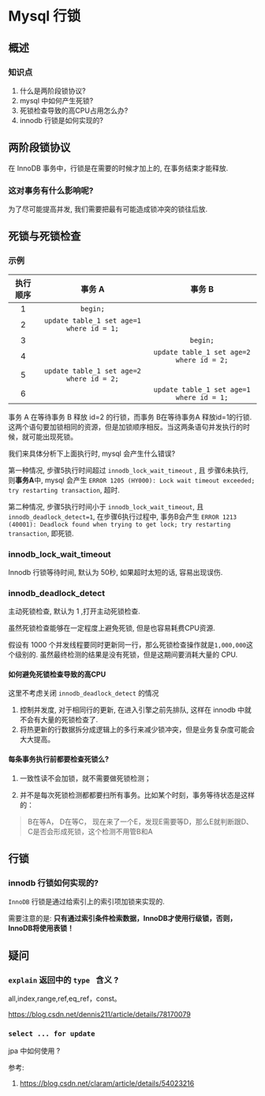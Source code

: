 # Mysql 行锁

## 概述

### 知识点

1. 什么是两阶段锁协议? 
2. mysql 中如何产生死锁?
3. 死锁检查导致的高CPU占用怎么办?
4. innodb 行锁是如何实现的?

## 两阶段锁协议

在 InnoDB 事务中，行锁是在需要的时候才加上的, 在事务结束才能释放.

### 这对事务有什么影响呢?

为了尽可能提高并发, 我们需要把最有可能造成锁冲突的锁往后放.

## 死锁与死锁检查

### 示例

| 执行顺序 |                  事务 A                  |                  事务 B                  |
| :------: | :--------------------------------------: | :--------------------------------------: |
|    1     |                 `begin;`                 |                                          |
|    2     | `update table_1 set age=1 where id = 1;` |                                          |
|    3     |                                          |                 `begin;`                 |
|    4     |                                          | `update table_1 set age=2 where id = 2;` |
|    5     | `update table_1 set age=2 where id = 2;` |                                          |
|    6     |                                          | `update table_1 set age=1 where id = 1;` |

事务 A 在等待事务 B 释放 id=2 的行锁，而事务 B在等待事务A 释放id=1的行锁. 这两个语句要加锁相同的资源，但是加锁顺序相反。当这两条语句并发执行的时候，就可能出现死锁。

我们来具体分析下上面执行时, mysql 会产生什么错误?

第一种情况,  步骤5执行时间超过 `innodb_lock_wait_timeout` , 且 步骤6未执行, 则**事务A**中,  mysql 会产生 `ERROR 1205 (HY000): Lock wait timeout exceeded; try restarting transaction`, 超时.

第二种情况, 步骤5执行时间小于 `innodb_lock_wait_timeout`, 且`innodb_deadlock_detect=1`, 在步骤6执行过程中, 事务B会产生 `ERROR 1213 (40001): Deadlock found when trying to get lock; try restarting transaction`, 即死锁.

### innodb_lock_wait_timeout

Innodb 行锁等待时间, 默认为 50秒, 如果超时太短的话, 容易出现误伤. 

### innodb_deadlock_detect

主动死锁检查, 默认为 1 ,打开主动死锁检查.

虽然死锁检查能够在一定程度上避免死锁, 但是也容易耗费CPU资源.

假设有 1000 个并发线程要同时更新同一行，那么死锁检查操作就是` 1,000,000 `这个级别的. 虽然最终检测的结果是没有死锁，但是这期间要消耗大量的 CPU. 

#### 如何避免死锁检查导致的高CPU

这里不考虑关闭 `innodb_deadlock_detect` 的情况

1. 控制并发度, 对于相同行的更新, 在进入引擎之前先排队, 这样在 innodb 中就不会有大量的死锁检查了.
2. 将热更新的行数据拆分成逻辑上的多行来减少锁冲突，但是业务复杂度可能会大大提高。

#### 每条事务执行前都要检查死锁么?

1. 一致性读不会加锁，就不需要做死锁检测；

2. 并不是每次死锁检测都都要扫所有事务。比如某个时刻，事务等待状态是这样的：

> B在等A，
> D在等C，
> 现在来了一个E，发现E需要等D，那么E就判断跟D、C是否会形成死锁，这个检测不用管B和A

## 行锁

### innodb 行锁如何实现的?

`InnoDB` 行锁是通过给索引上的索引项加锁来实现的. 

需要注意的是: **只有通过索引条件检索数据，InnoDB才使用行级锁，否则，InnoDB将使用表锁！**

## 疑问

### `explain` 返回中的 `type ` 含义 ?

all,index,range,ref,eq_ref，const。

https://blog.csdn.net/dennis211/article/details/78170079

### `select ... for update  `

jpa 中如何使用 ? 

参考: 

1. https://blog.csdn.net/claram/article/details/54023216